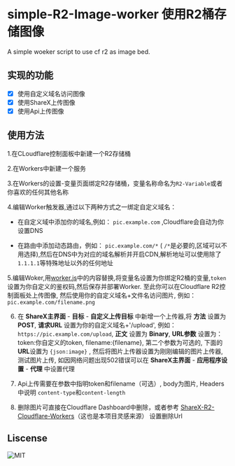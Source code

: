 # simple-R2-Image-worker 使用R2桶存储图像

A simple woeker script to use cf r2 as image bed.

## 实现的功能

- [x] 使用自定义域名访问图像
- [x] 使用ShareX上传图像
- [x] 使用Api上传图像

## 使用方法

1.在CLoudflare控制面板中新建一个R2存储桶

2.在Workers中新建一个服务

3.在Workers的设置-变量页面绑定R2存储桶，变量名称命名为`R2-Variable`或者你喜欢的任何其他名称

4.编辑Worker触发器,通过以下两种方式之一绑定自定义域名：

  - 在自定义域中添加你的域名,例如： `pic.example.com` ,Cloudflare会自动为你设置DNS
    
  - 在路由中添加动态路由，例如： `pic.example.com/*` ( `/*`是必要的,区域可以不用选择),然后在DNS中为对应的域名解析并开启CDN,解析地址可以使用除了`1.1.1.1`等特殊地址以外的任何地址
    
5.编辑Woker,用[worker.js](https://github.com/We-Jinyao/simple-R2-Image-worker/blob/main/worker.js "worker")中的内容替换,将变量名设置为你绑定R2桶的变量,`token`设置为你自定义的鉴权码,然后保存并部署Worker. 至此你可以在Cloudflare R2控制面板处上传图像, 然后使用你的自定义域名+文件名访问图片, 例如： `pic.example.com/filename.png` 


6. 在 **ShareX主界面** - **目标** - **自定义上传目标** 中新增一个上传器,将 **方法** 设置为 **POST**, **请求URL** 设置为你的自定义域名+'/upload', 例如： `https://pic.example.com/upload`, **正文** 设置为 **Binary**, **URL参数** 设置为： token:你自定义的token, filename:{filename}, 第二个参数为可选的, 下面的 **URL**设置为 `{json:image}` , 然后将图片上传器设置为刚刚编辑的图片上传器, 测试图片上传, 如因网络问题出现502错误可以在  **ShareX主界面** - **应用程序设置** - **代理** 中设置代理


7. Api上传需要在参数中指明token和filename（可选）, body为图片, Headers 中说明 `content-type`和`content-length`


8. 删除图片可直接在Cloudflare Dashboard中删除，或者参考 [ShareX-R2-Cloudflare-Workers](https://github.com/Cherry/ShareX-R2-Cloudflare-Workers)（这也是本项目灵感来源） 设置删除Url

## Liscense

![MIT](https://img.shields.io/github/license/We-Jinyao/simple-R2-Image-worker)
